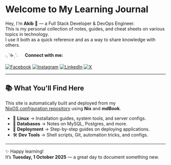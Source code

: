 # Welcome to My Learning Journal

Hey, I'm **Akib** 👋 — a Full Stack Developer & DevOps Engineer.  
This is my personal collection of notes, guides, and cheat sheets on various topics in technology.  
I use it both as a quick reference and as a way to share knowledge with others.

˗ˏˋ☕ˎˊ˗ &emsp; **Connect with me:**

[![Facebook](https://img.shields.io/badge/Facebook-%231877F2.svg?logo=Facebook&logoColor=white)](https://www.facebook.com/AhmedAkib229)
[![Instagram](https://img.shields.io/badge/Instagram-%23E4405F.svg?logo=Instagram&logoColor=white)](https://www.instagram.com/akibahmed119/)
[![LinkedIn](https://img.shields.io/badge/LinkedIn-%230077B5.svg?logo=linkedin&logoColor=white)](https://www.linkedin.com/in/akibahmed229)
[![X](https://img.shields.io/badge/X-black.svg?logo=X&logoColor=white)](https://twitter.com/ahmedakib229)

---

## 📚 What You'll Find Here

This site is automatically built and deployed from my  
[NixOS configuration repository](https://github.com/akibahmed229/nixos) using **Nix** and **mdBook**.

- 🐧 **Linux** → Installation guides, system tools, and server configs.
- 💾 **Databases** → Notes on MySQL, Postgres, and more.
- 🚀 **Deployment** → Step-by-step guides on deploying applications.
- 🛠️ **Dev Tools** → Shell scripts, Git, automation tricks, and configs.

---

✨ Happy learning!  
It’s **Tuesday, 1 October 2025** — a great day to document something new.
